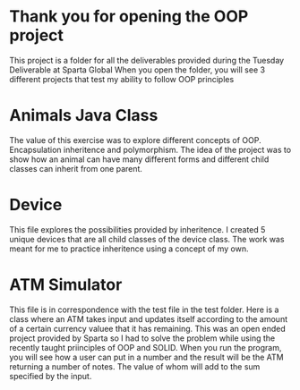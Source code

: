 Thank you for opening the OOP project
=========================================================================================================================
This project is a folder for all the deliverables provided during the Tuesday Deliverable at Sparta Global
When you open the folder, you will see 3 different projects that test my ability to follow OOP principles

Animals Java Class
=========================================================================================================================
The value of this exercise was to explore different concepts of OOP.
Encapsulation inheritence and polymorphism.
The idea of the project was to show how an animal can have many different forms and different child classes can inherit from
one parent. 

Device
==========================================================================================================================
This file explores the  possibilities provided by inheritence. I created 5 unique devices that are all child classes of the 
device class. The work was meant for me to practice inheritence using a concept of my own.

ATM Simulator
==========================================================================================================================
This file is in correspondence with the test file in the test folder.
Here is a class where an ATM takes input and updates itself according to the amount of a certain currency valuee that it 
has remaining. This was an open ended project provided by Sparta so I had to solve the problem while using the recently 
taught priinciples of OOP and SOLID. When you run the program, you will see how a user can put in a number and the 
result will be the ATM returning a number of notes. The value of whom will add to the sum specified by the input.


